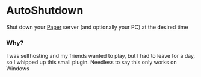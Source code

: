 # AutoShutdown

Shut down your [Paper](https://papermc.io) server (and optionally your PC) at the desired time  
  
### Why?
I was selfhosting and my friends wanted to play, but I had to leave for a day, so I whipped up this small plugin.
Needless to say this only works on Windows